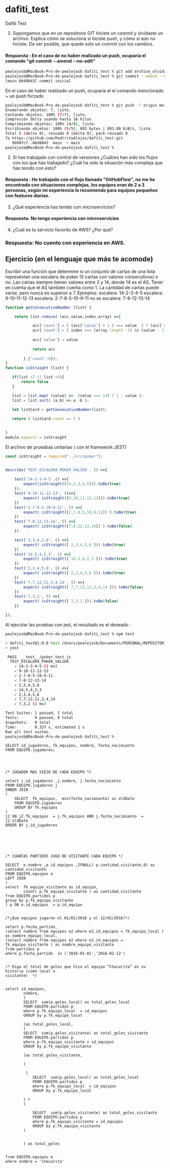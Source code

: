 # dafiti_test
Dafiti Test 

1. Supongamos que en un repositorio GIT hiciste un commit y olvidaste un archivo.
Explica cómo se soluciona si hiciste push, y cómo si aún no hiciste. De ser posible,
que quede solo un commit con los cambios.

#### Respuesta : En el caso de no haber realizado un push, ocuparía el comando "git commit --amend --no-edit"


```bash
pealejosb@MacBook-Pro-de-pealejosb dafiti_test % git add archivo_olvidado.js 
pealejosb@MacBook-Pro-de-pealejosb dafiti_test % git commit --amend --no-edit
[main 66d8043] commit inicial

```

En el caso de haber realizado un push, ocuparía el el comando mencionado + un push forzado 

```bash
pealejosb@MacBook-Pro-de-pealejosb dafiti_test % git push -f origin main       
Enumerando objetos: 7, listo.
Contando objetos: 100% (7/7), listo.
Compresión delta usando hasta 16 hilos
Comprimiendo objetos: 100% (4/4), listo.
Escribiendo objetos: 100% (5/5), 893 bytes | 893.00 KiB/s, listo.
Total 5 (delta 0), reusado 0 (delta 0), pack-reusado 0
To https://github.com/PedtritoAlejos/dafiti_test.git
   9b98fcf..66d8043  main -> main
pealejosb@MacBook-Pro-de-pealejosb dafiti_test % 

```

2. Si has trabajado con control de versiones ¿Cuál/es han sido los flujos con los que
has trabajado? ¿Cuál ha sido la situación más compleja que has tenido con esto?

#### Respuesta : He trabajado con el flujo llamado "GitHubFlow", no me he encontrado con situaciones complejas, los equipos eran de 2 a 3 personas, según mi experiencia lo recomiendo para equipos pequeños con features diarias.

3. ¿Qué experiencia has tenido con microservicios?

#### Respuesta: No tengo experiencia con microservicios

4. ¿Cuál es tu servicio favorito de AWS? ¿Por qué?
### Respuesta: No cuento con experiencia en AWS.

## Ejercicio (en el lenguaje que más te acomode)
Escribir una función que determine si un conjunto de cartas de una lista representan una
escalera de poker (5 cartas con valores consecutivos) o no.
Las cartas siempre tienen valores entre 2 y 14, donde 14 es el AS.
Tener en cuenta que el AS también cuenta como 1.
La cantidad de cartas puede variar, pero nunca es superior a 7.
Ejemplos:
escalera: 14-2-3-4-5
escalera: 9-10-11-12-13
escalera: 2-7-8-5-10-9-11
no es escalera: 7-8-12-13-14

```javascript
function getConsecutiveNumber (list) {

    return list.reduce( (acc,value,index,array) =>{

            acc['count'] = ( (acc['value'] + 1 ) === value  ) ? (acc['count'] + 1 ) : acc['count']
            acc['count'] = ( index === (array.length -1) && (value - 1) == acc['value']  ) ? (acc['count'] + 1 ) :  acc['count']
            
            acc['value'] = value
        
            return acc
            
        },{'count':0});
}
function isStraight (list) {

   if(list >7 || list <5){
       return false
   }

   list = list.map( (value) =>  (value === 14) ? 1 : value );
   list = list.sort( (a,b) => a -b );
   
   let listCard = getConsecutiveNumber(list);

   return ( listCard.count >= 5 )
    

}
module.exports = isStraight

```

El archivo de prueabas unitarias ( con el framework JEST)

```javascript
const isStraight = require("../src/poker");


describe('TEST_ESCALERA_POKER_VALIDO', () =>{
    
    test('14-2-3-4-5',() =>{
        expect(isStraight([14,2,3,4,5])).toBe(true)
    });
    test('9-10-11-12-13', ()=>{
        expect( isStraight([9,10,11,12,13])).toBe(true)
    })
    test('2-7-8-5-10-9-11', () =>{
        expect( isStraight([2,7,8,5,10,9,11]) ).toBe(true)
    })
    test('7-8-12-13-14', () =>{
        expect( isStraight([7,8,12,13,14]) ).toBe(false)
    })

    test('2,3,4,5,6', () =>{
        expect( isStraight([ 2,3,4,5,6 ])).toBe(true)
    })
    test('14,5,4,2,3', () =>{
        expect( isStraight([ 14,5,4,2,3 ])).toBe(true)
    })
    test('2,3,4,5,6', () =>{
        expect( isStraight([ 2,3,4,5,6 ])).toBe(true)
    })
    test('7,7,12,11,3,4,14', () =>{
        expect( isStraight([ 7,7,12,11,3,4,14 ])).toBe(false)
    })
    test('7,3,2', () =>{
        expect( isStraight([ 7,3,2 ])).toBe(false)
    })

});


```

Al ejecutar las pruebas con jest, el resultado es el deseado :

```bash
pealejosb@MacBook-Pro-de-pealejosb dafiti_test % npm test

> dafiti_test@1.0.0 test /Users/pealejosb/Documents/PERSONAL/REPOSITORIOS/dafiti_test
> jest

 PASS  __test__/poker.test.js
  TEST_ESCALERA_POKER_VALIDO
    ✓ 14-2-3-4-5 (2 ms)
    ✓ 9-10-11-12-13
    ✓ 2-7-8-5-10-9-11
    ✓ 7-8-12-13-14
    ✓ 2,3,4,5,6
    ✓ 14,5,4,2,3
    ✓ 2,3,4,5,6
    ✓ 7,7,12,11,3,4,14
    ✓ 7,3,2 (1 ms)

Test Suites: 1 passed, 1 total
Tests:       9 passed, 9 total
Snapshots:   0 total
Time:        0.337 s, estimated 1 s
Ran all test suites.
pealejosb@MacBook-Pro-de-pealejosb dafiti_test % 

```

```
SELECT id_jugadores, fk_equipos, nombre, fecha_nacimiento
FROM EQUIPO.jugadores;




/* JUGADOR MAS VIEJO DE CADA EQUIPO */

select j.id_jugadores ,j.nombre, j.fecha_nacimiento 
FROM EQUIPO.jugadores j 
INNER JOIN 
(
    SELECT  fk_equipos,  min(fecha_nacimiento) as oldDate
    FROM EQUIPO.jugadores 
    GROUP BY fk_equipos
)
j2 ON j2.fk_equipos  = j.fk_equipos AND j.fecha_nacimiento  = j2.oldDate
ORDER BY j.id_jugadores 


    



/* CUANTAS PARTIDOS JUGO DE VISITANTE CADA EQUIPO */

SELECT  e.nombre ,e.id_equipos ,IFNULL( p.cantidad_visitante,0) as cantidad_visitante
FROM EQUIPO.equipos e 
LEFT JOIN 
(
select  fk_equipo_visitante as id_equipo,
        count( p.fk_equipo_visitante ) as cantidad_visitante
from EQUIPO.partidos p 
group by p.fk_equipo_visitante 
) p ON e.id_equipos  = p.id_equipo


/*¿Qué equipos jugaron el 01/01/2016 y el 12/02/2016?*/

select p.fecha_partido, 
(select nombre from equipos e2 where e2.id_equipos = fk_equipo_local ) as nombre_equipo_local,
(select nombre from equipos e2 where e2.id_equipos = fk_equipo_visitante ) as nombre_equipo_visitante
from partidos p 
where p.fecha_partido  in ('2016-01-01','2016-02-12')


/* Diga el total de goles que hizo el equipo “Chacarita” en su historia (como local o
visitante)  */


select id_equipos, 
        nombre,
        (
        SELECT  sum(p.goles_local) as total_goles_local
        FROM EQUIPO.partidos p
        where p.fk_equipo_local  = id_equipos
        GROUP by p.fk_equipo_local
        
        )as total_goles_local,
        (
        SELECT  sum(p.goles_visitante) as total_goles_visitante
        FROM EQUIPO.partidos p
        where p.fk_equipo_visitante = id_equipos
        GROUP by p.fk_equipo_visitante 
        
        )as total_goles_visitante,
        
        (
        
         (
            SELECT  sum(p.goles_local) as total_goles_local
            FROM EQUIPO.partidos p
            where p.fk_equipo_local  = id_equipos
            GROUP by p.fk_equipo_local
        
        ) +
        (
        
            SELECT  sum(p.goles_visitante) as total_goles_visitante
            FROM EQUIPO.partidos p
            where p.fk_equipo_visitante = id_equipos
            GROUP by p.fk_equipo_visitante 
        )
        
        
        ) as total_goles
        
        
from EQUIPO.equipos e 
where nombre = 'chacarita'


    
```